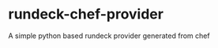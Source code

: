 rundeck-chef-provider
=====================

A simple python based rundeck provider generated from chef
